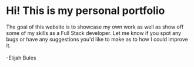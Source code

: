 # Hi! This is my personal portfolio
The goal of this website is to showcase my own work as well as show off some of my skills as a Full Stack developer. Let me know if you spot any bugs or have any suggestions you'd like to make as to how I could improve it. </br></br>
-Elijah Bules
